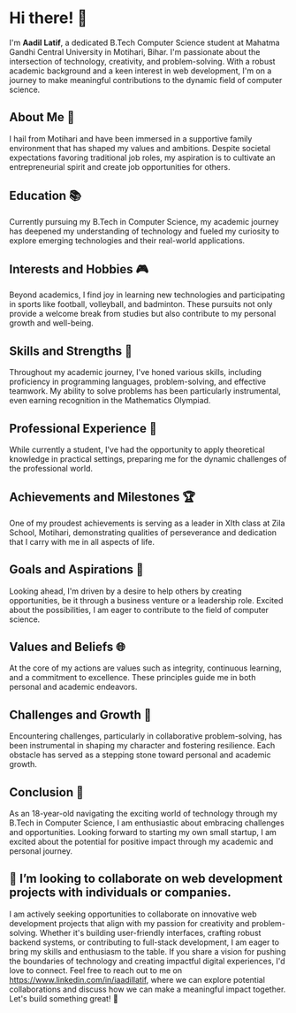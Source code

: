 # Hi there! 👋

I'm **Aadil Latif**, a dedicated B.Tech Computer Science student at Mahatma Gandhi Central University in Motihari, Bihar. I'm passionate about the intersection of technology, creativity, and problem-solving. With a robust academic background and a keen interest in web development, I'm on a journey to make meaningful contributions to the dynamic field of computer science.

## About Me 🚀

I hail from Motihari and have been immersed in a supportive family environment that has shaped my values and ambitions. Despite societal expectations favoring traditional job roles, my aspiration is to cultivate an entrepreneurial spirit and create job opportunities for others.

## Education 📚

Currently pursuing my B.Tech in Computer Science, my academic journey has deepened my understanding of technology and fueled my curiosity to explore emerging technologies and their real-world applications.

## Interests and Hobbies 🎮

Beyond academics, I find joy in learning new technologies and participating in sports like football, volleyball, and badminton. These pursuits not only provide a welcome break from studies but also contribute to my personal growth and well-being.

## Skills and Strengths 💪

Throughout my academic journey, I've honed various skills, including proficiency in programming languages, problem-solving, and effective teamwork. My ability to solve problems has been particularly instrumental, even earning recognition in the Mathematics Olympiad.

## Professional Experience 💼

While currently a student, I've had the opportunity to apply theoretical knowledge in practical settings, preparing me for the dynamic challenges of the professional world.

## Achievements and Milestones 🏆

One of my proudest achievements is serving as a leader in XIth class at Zila School, Motihari, demonstrating qualities of perseverance and dedication that I carry with me in all aspects of life.

## Goals and Aspirations 🌟

Looking ahead, I'm driven by a desire to help others by creating opportunities, be it through a business venture or a leadership role. Excited about the possibilities, I am eager to contribute to the field of computer science.

## Values and Beliefs 🌐

At the core of my actions are values such as integrity, continuous learning, and a commitment to excellence. These principles guide me in both personal and academic endeavors.

## Challenges and Growth 🌱

Encountering challenges, particularly in collaborative problem-solving, has been instrumental in shaping my character and fostering resilience. Each obstacle has served as a stepping stone toward personal and academic growth.

## Conclusion 🚀

As an 18-year-old navigating the exciting world of technology through my B.Tech in Computer Science, I am enthusiastic about embracing challenges and opportunities. Looking forward to starting my own small startup, I am excited about the potential for positive impact through my academic and personal journey.

## 💞️ I’m looking to collaborate on web development projects with individuals or companies.

I am actively seeking opportunities to collaborate on innovative web development projects that align with my passion for creativity and problem-solving. Whether it's building user-friendly interfaces, crafting robust backend systems, or contributing to full-stack development, I am eager to bring my skills and enthusiasm to the table. If you share a vision for pushing the boundaries of technology and creating impactful digital experiences, I'd love to connect. Feel free to reach out to me on https://www.linkedin.com/in/iaadillatif, where we can explore potential collaborations and discuss how we can make a meaningful impact together. Let's build something great! 🚀
<!---
iaadillatif/iaadillatif is a ✨ special ✨ repository because its `README.md` (this file) appears on your GitHub profile.
You can click the Preview link to take a look at your changes.
--->
